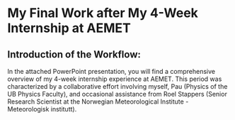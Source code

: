 # My Final Work after My 4-Week Internship at AEMET

## Introduction of the Workflow:
In the attached PowerPoint presentation, you will find a comprehensive overview of my 4-week internship experience at AEMET. This period was characterized by a collaborative effort involving myself, Pau (Physics of the UB Physics Faculty), and occasional assistance from Roel Stappers (Senior Research Scientist at the Norwegian Meteorological Institute - Meteorologisk institutt).
